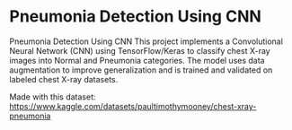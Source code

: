 # Pneumonia Detection Using CNN
Pneumonia Detection Using CNN  This project implements a Convolutional Neural Network (CNN) using TensorFlow/Keras to classify chest X-ray images into Normal and Pneumonia categories. The model uses data augmentation to improve generalization and is trained and validated on labeled chest X-ray datasets.

Made with this dataset: https://www.kaggle.com/datasets/paultimothymooney/chest-xray-pneumonia

